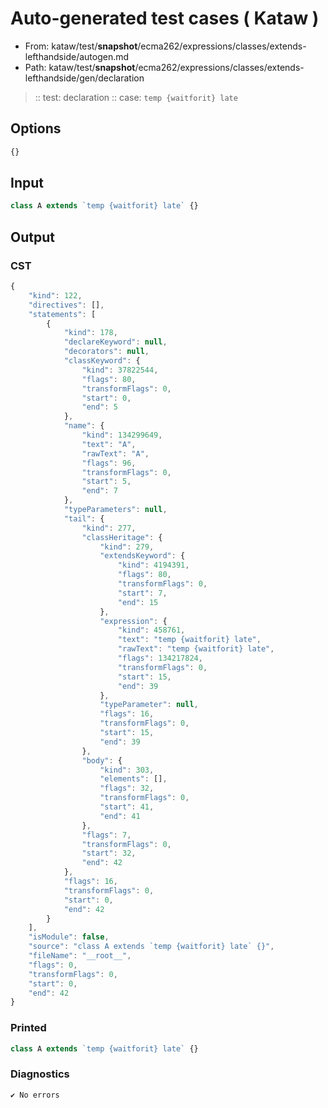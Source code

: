 # Auto-generated test cases ( Kataw )
- From: kataw/test/__snapshot__/ecma262/expressions/classes/extends-lefthandside/autogen.md
- Path: kataw/test/__snapshot__/ecma262/expressions/classes/extends-lefthandside/gen/declaration
> :: test: declaration
> :: case: `temp {waitforit} late`
## Options

`````js
{}
`````
## Input

`````js
class A extends `temp {waitforit} late` {}
`````
## Output

### CST

```javascript
{
    "kind": 122,
    "directives": [],
    "statements": [
        {
            "kind": 178,
            "declareKeyword": null,
            "decorators": null,
            "classKeyword": {
                "kind": 37822544,
                "flags": 80,
                "transformFlags": 0,
                "start": 0,
                "end": 5
            },
            "name": {
                "kind": 134299649,
                "text": "A",
                "rawText": "A",
                "flags": 96,
                "transformFlags": 0,
                "start": 5,
                "end": 7
            },
            "typeParameters": null,
            "tail": {
                "kind": 277,
                "classHeritage": {
                    "kind": 279,
                    "extendsKeyword": {
                        "kind": 4194391,
                        "flags": 80,
                        "transformFlags": 0,
                        "start": 7,
                        "end": 15
                    },
                    "expression": {
                        "kind": 458761,
                        "text": "temp {waitforit} late",
                        "rawText": "temp {waitforit} late",
                        "flags": 134217824,
                        "transformFlags": 0,
                        "start": 15,
                        "end": 39
                    },
                    "typeParameter": null,
                    "flags": 16,
                    "transformFlags": 0,
                    "start": 15,
                    "end": 39
                },
                "body": {
                    "kind": 303,
                    "elements": [],
                    "flags": 32,
                    "transformFlags": 0,
                    "start": 41,
                    "end": 41
                },
                "flags": 7,
                "transformFlags": 0,
                "start": 32,
                "end": 42
            },
            "flags": 16,
            "transformFlags": 0,
            "start": 0,
            "end": 42
        }
    ],
    "isModule": false,
    "source": "class A extends `temp {waitforit} late` {}",
    "fileName": "__root__",
    "flags": 0,
    "transformFlags": 0,
    "start": 0,
    "end": 42
}
```

### Printed

```javascript
class A extends `temp {waitforit} late` {}
```

### Diagnostics

```javascript
✔ No errors
```

